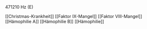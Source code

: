 471210 Hz (E)

[[Christmas-Krankheit]]
[[Faktor IX-Mangel]]
[[Faktor VIII-Mangel]]
[[Hämophilie A]]
[[Hämophilie B]]
[[Hämophilie]]